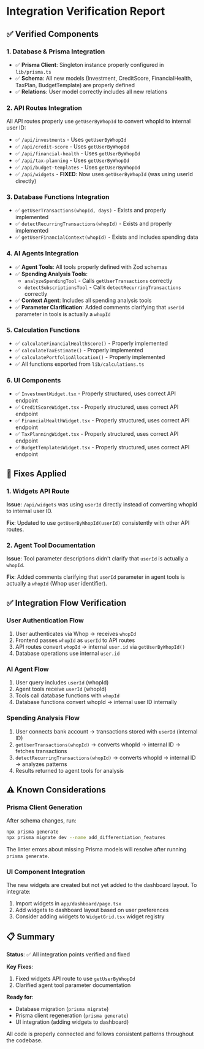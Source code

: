 # Integration Verification Report

## ✅ Verified Components

### 1. Database & Prisma Integration
- ✅ **Prisma Client**: Singleton instance properly configured in `lib/prisma.ts`
- ✅ **Schema**: All new models (Investment, CreditScore, FinancialHealth, TaxPlan, BudgetTemplate) are properly defined
- ✅ **Relations**: User model correctly includes all new relations

### 2. API Routes Integration
All API routes properly use `getUserByWhopId` to convert whopId to internal user ID:
- ✅ `/api/investments` - Uses `getUserByWhopId`
- ✅ `/api/credit-score` - Uses `getUserByWhopId`
- ✅ `/api/financial-health` - Uses `getUserByWhopId`
- ✅ `/api/tax-planning` - Uses `getUserByWhopId`
- ✅ `/api/budget-templates` - Uses `getUserByWhopId`
- ✅ `/api/widgets` - **FIXED**: Now uses `getUserByWhopId` (was using userId directly)

### 3. Database Functions Integration
- ✅ `getUserTransactions(whopId, days)` - Exists and properly implemented
- ✅ `detectRecurringTransactions(whopId)` - Exists and properly implemented
- ✅ `getUserFinancialContext(whopId)` - Exists and includes spending data

### 4. AI Agents Integration
- ✅ **Agent Tools**: All tools properly defined with Zod schemas
- ✅ **Spending Analysis Tools**: 
  - `analyzeSpendingTool` - Calls `getUserTransactions` correctly
  - `detectSubscriptionsTool` - Calls `detectRecurringTransactions` correctly
- ✅ **Context Agent**: Includes all spending analysis tools
- ✅ **Parameter Clarification**: Added comments clarifying that `userId` parameter in tools is actually a `whopId`

### 5. Calculation Functions
- ✅ `calculateFinancialHealthScore()` - Properly implemented
- ✅ `calculateTaxEstimate()` - Properly implemented
- ✅ `calculatePortfolioAllocation()` - Properly implemented
- ✅ All functions exported from `lib/calculations.ts`

### 6. UI Components
- ✅ `InvestmentWidget.tsx` - Properly structured, uses correct API endpoint
- ✅ `CreditScoreWidget.tsx` - Properly structured, uses correct API endpoint
- ✅ `FinancialHealthWidget.tsx` - Properly structured, uses correct API endpoint
- ✅ `TaxPlanningWidget.tsx` - Properly structured, uses correct API endpoint
- ✅ `BudgetTemplatesWidget.tsx` - Properly structured, uses correct API endpoint

## 🔧 Fixes Applied

### 1. Widgets API Route
**Issue**: `/api/widgets` was using `userId` directly instead of converting whopId to internal user ID.

**Fix**: Updated to use `getUserByWhopId(userId)` consistently with other API routes.

### 2. Agent Tool Documentation
**Issue**: Tool parameter descriptions didn't clarify that `userId` is actually a `whopId`.

**Fix**: Added comments clarifying that `userId` parameter in agent tools is actually a `whopId` (Whop user identifier).

## ✅ Integration Flow Verification

### User Authentication Flow
1. User authenticates via Whop → receives `whopId`
2. Frontend passes `whopId` as `userId` to API routes
3. API routes convert `whopId` → internal `user.id` via `getUserByWhopId()`
4. Database operations use internal `user.id`

### AI Agent Flow
1. User query includes `userId` (whopId)
2. Agent tools receive `userId` (whopId)
3. Tools call database functions with `whopId`
4. Database functions convert whopId → internal user ID internally

### Spending Analysis Flow
1. User connects bank account → transactions stored with `userId` (internal ID)
2. `getUserTransactions(whopId)` → converts whopId → internal ID → fetches transactions
3. `detectRecurringTransactions(whopId)` → converts whopId → internal ID → analyzes patterns
4. Results returned to agent tools for analysis

## ⚠️ Known Considerations

### Prisma Client Generation
After schema changes, run:
```bash
npx prisma generate
npx prisma migrate dev --name add_differentiation_features
```

The linter errors about missing Prisma models will resolve after running `prisma generate`.

### UI Component Integration
The new widgets are created but not yet added to the dashboard layout. To integrate:
1. Import widgets in `app/dashboard/page.tsx`
2. Add widgets to dashboard layout based on user preferences
3. Consider adding widgets to `WidgetGrid.tsx` widget registry

## 📋 Summary

**Status**: ✅ All integration points verified and fixed

**Key Fixes**:
1. Fixed widgets API route to use `getUserByWhopId`
2. Clarified agent tool parameter documentation

**Ready for**:
- Database migration (`prisma migrate`)
- Prisma client regeneration (`prisma generate`)
- UI integration (adding widgets to dashboard)

All code is properly connected and follows consistent patterns throughout the codebase.

